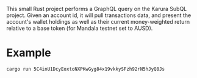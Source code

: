 This small Rust project performs a GraphQL query on the Karura SubQL project. Given an account id, it will pull transactions data, and present the account's wallet holdings as well as their current money-weighted return relative to a base token (for Mandala testnet set to AUSD).

# Example
```
cargo run 5C4inU1DcyEoxtoNXPKwGyg84x19vkkySFzh92rN5hJyQ8Js
```

